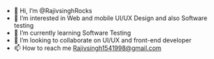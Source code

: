 - 👋 Hi, I’m @RajivsinghRocks
- 👀 I’m interested in Web and mobile UI/UX Design and also Software testing
- 🌱 I’m currently learning Software Testing
- 💞️ I’m looking to collaborate on UI/UX and front-end developer
- 📫 How to reach me Rajivsingh1541998@gmail.com

<!---
RajivsinghRocks/RajivsinghRocks is a ✨ special ✨ repository because its `README.md` (this file) appears on your GitHub profile.
You can click the Preview link to take a look at your changes.
--->
